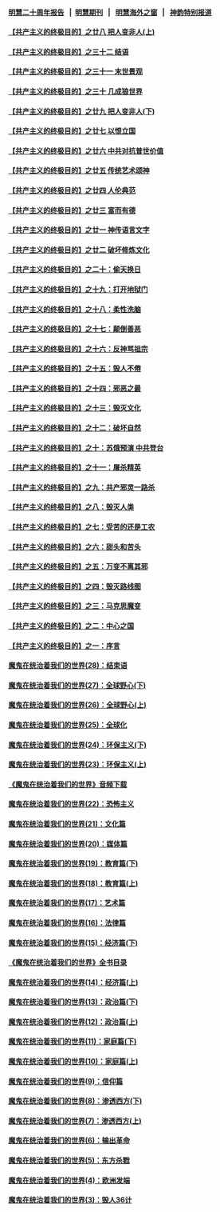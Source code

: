 #### [明慧二十周年报告](https://github.com/gfw-breaker/mh-reports/blob/master/README.md?t=07150735) &nbsp;&nbsp;|&nbsp;&nbsp;[明慧期刊](https://github.com/gfw-breaker/mh-qikan) &nbsp;&nbsp;|&nbsp;&nbsp; [明慧海外之窗](https://github.com/gfw-breaker/mh-news/blob/master/README.md?t=07150735) &nbsp;&nbsp;|&nbsp;&nbsp; [神韵特别报道](https://github.com/gfw-breaker/mh-news/blob/master/shenyun.md?t=07150735) 

#### [【共产主义的终极目的】之廿八 把人变非人(上)](../pages/nsc422/n11340492.md?t=07150735) 

#### [【共产主义的终极目的】之三十二 结语](../pages/nsc422/n11360535.md?t=07150735) 

#### [【共产主义的终极目的】之三十一 末世景观](../pages/nsc422/n11351129.md?t=07150735) 

#### [【共产主义的终极目的】之三十 几成狼世界](../pages/nsc422/n11348280.md?t=07150735) 

#### [【共产主义的终极目的】之廿九 把人变非人(下)](../pages/nsc422/n11344140.md?t=07150735) 

#### [【共产主义的终极目的】之廿七 以恨立国](../pages/nsc422/n11336944.md?t=07150735) 

#### [【共产主义的终极目的】之廿六 中共对抗普世价值](../pages/nsc422/n11324785.md?t=07150735) 

#### [【共产主义的终极目的】之廿五 传统艺术颂神](../pages/nsc422/n11296396.md?t=07150735) 

#### [【共产主义的终极目的】之廿四 人伦典范](../pages/nsc422/n11296397.md?t=07150735) 

#### [【共产主义的终极目的】之廿三 富而有德](../pages/nsc422/n11283598.md?t=07150735) 

#### [【共产主义的终极目的】之廿一 神传语言文字](../pages/nsc422/n11263265.md?t=07150735) 

#### [【共产主义的终极目的】之廿二 破坏修炼文化](../pages/nsc422/n11245728.md?t=07150735) 

#### [【共产主义的终极目的】之二十：偷天换日](../pages/nsc422/n11238846.md?t=07150735) 

#### [【共产主义的终极目的】之十九：打开地狱门](../pages/nsc422/n11206376.md?t=07150735) 

#### [【共产主义的终极目的】之十八：柔性洗脑](../pages/nsc422/n11199994.md?t=07150735) 

#### [【共产主义的终极目的】之十七：颠倒善恶](../pages/nsc422/n11179782.md?t=07150735) 

#### [【共产主义的终极目的】之十六：反神骂祖宗](../pages/nsc422/n11166798.md?t=07150735) 

#### [【共产主义的终极目的】之十五：毁人不倦](../pages/nsc422/n11166792.md?t=07150735) 

#### [【共产主义的终极目的】之十四：邪恶之最](../pages/nsc422/n11150249.md?t=07150735) 

#### [【共产主义的终极目的】之十三：毁灭文化](../pages/nsc422/n11135227.md?t=07150735) 

#### [【共产主义的终极目的】之十二：破坏自然](../pages/nsc422/n11135214.md?t=07150735) 

#### [【共产主义的终极目的】之十：苏俄预演 中共登台](../pages/nsc422/n11118424.md?t=07150735) 

#### [【共产主义的终极目的】之十一：屠杀精英](../pages/nsc422/n11118442.md?t=07150735) 

#### [【共产主义的终极目的】之九：共产邪灵一路杀](../pages/nsc422/n11114139.md?t=07150735) 

#### [【共产主义的终极目的】之八：毁灭人类](../pages/nsc422/n11108503.md?t=07150735) 

#### [【共产主义的终极目的】之七：受苦的还是工农](../pages/nsc422/n11101809.md?t=07150735) 

#### [【共产主义的终极目的】之六：甜头和苦头](../pages/nsc422/n11096971.md?t=07150735) 

#### [【共产主义的终极目的】之五：万变不离其邪](../pages/nsc422/n11091285.md?t=07150735) 

#### [【共产主义的终极目的】之四：毁灭路线图](../pages/nsc422/n11086284.md?t=07150735) 

#### [【共产主义的终极目的】之三：马克思魔变](../pages/nsc422/n11061941.md?t=07150735) 

#### [【共产主义的终极目的】之二：中心之国](../pages/nsc422/n11047728.md?t=07150735) 

#### [【共产主义的终极目的】之一：序言](../pages/nsc422/n11086077.md?t=07150735) 

#### [魔鬼在统治着我们的世界(28)：结束语](../pages/nsc422/n10936246.md?t=07150735) 

#### [魔鬼在统治着我们的世界(27)：全球野心(下)](../pages/nsc422/n10928319.md?t=07150735) 

#### [魔鬼在统治着我们的世界(26)：全球野心(上)](../pages/nsc422/n10900318.md?t=07150735) 

#### [魔鬼在统治着我们的世界(25)：全球化](../pages/nsc422/n10788205.md?t=07150735) 

#### [魔鬼在统治着我们的世界(24)：环保主义(下)](../pages/nsc422/n10695307.md?t=07150735) 

#### [魔鬼在统治着我们的世界(23)：环保主义(上)](../pages/nsc422/n10688613.md?t=07150735) 

#### [《魔鬼在统治着我们的世界》音频下载](../pages/nsc422/n10635553.md?t=07150735) 

#### [魔鬼在统治着我们的世界(22)：恐怖主义](../pages/nsc422/n10614727.md?t=07150735) 

#### [魔鬼在统治着我们的世界(21)：文化篇](../pages/nsc422/n10597706.md?t=07150735) 

#### [魔鬼在统治着我们的世界(20)：媒体篇](../pages/nsc422/n10586579.md?t=07150735) 

#### [魔鬼在统治着我们的世界(19)：教育篇(下)](../pages/nsc422/n10564808.md?t=07150735) 

#### [魔鬼在统治着我们的世界(18)：教育篇(上)](../pages/nsc422/n10526970.md?t=07150735) 

#### [魔鬼在统治着我们的世界(17)：艺术篇](../pages/nsc422/n10499093.md?t=07150735) 

#### [魔鬼在统治着我们的世界(16)：法律篇](../pages/nsc422/n10485969.md?t=07150735) 

#### [魔鬼在统治着我们的世界(15)：经济篇(下)](../pages/nsc422/n10469975.md?t=07150735) 

#### [《魔鬼在统治着我们的世界》全书目录](../pages/nsc422/n10464261.md?t=07150735) 

#### [魔鬼在统治着我们的世界(14)：经济篇(上)](../pages/nsc422/n10457370.md?t=07150735) 

#### [魔鬼在统治着我们的世界(13)：政治篇(下)](../pages/nsc422/n10448270.md?t=07150735) 

#### [魔鬼在统治着我们的世界(12)：政治篇(上)](../pages/nsc422/n10444576.md?t=07150735) 

#### [魔鬼在统治着我们的世界(11)：家庭篇(下)](../pages/nsc422/n10440961.md?t=07150735) 

#### [魔鬼在统治着我们的世界(10)：家庭篇(上)](../pages/nsc422/n10435448.md?t=07150735) 

#### [魔鬼在统治着我们的世界(9)：信仰篇](../pages/nsc422/n10432159.md?t=07150735) 

#### [魔鬼在统治着我们的世界(8)：渗透西方(下)](../pages/nsc422/n10429603.md?t=07150735) 

#### [魔鬼在统治着我们的世界(7)：渗透西方(上)](../pages/nsc422/n10426013.md?t=07150735) 

#### [魔鬼在统治着我们的世界(6)：输出革命](../pages/nsc422/n10421536.md?t=07150735) 

#### [魔鬼在统治着我们的世界(5)：东方杀戮](../pages/nsc422/n10417707.md?t=07150735) 

#### [魔鬼在统治着我们的世界(4)：欧洲发端](../pages/nsc422/n10414890.md?t=07150735) 

#### [魔鬼在统治着我们的世界(3)：毁人36计](../pages/nsc422/n10411583.md?t=07150735) 


